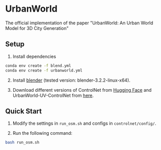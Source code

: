 # UrbanWorld
The official implementation of the paper "UrbanWorld: An Urban World Model for 3D City Generation"

## Setup
1. Install dependencies
```bash
conda env create -f blend.yml
conda env create -f urbanworld.yml
```

2. Install [blender](https://www.blender.org/) (tested version: blender-3.2.2-linux-x64).

3. Download different versions of ControlNet from [Hugging Face](https://huggingface.co/models?sort=downloads&search=controlnet) and UrbanWorld-UV-ControlNet from [here](https://huggingface.co/Urban-World/UrbanWorld-UV-control).

## Quick Start
1. Modify the settings in `run_osm.sh` and configs in `controlnet/config/`.

2. Run the following command:
```bash
bash run_osm.sh 
